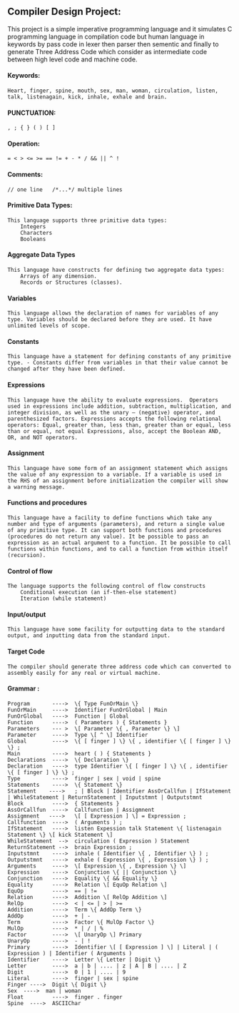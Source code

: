 ## Compiler Design Project: 
This project is a simple imperative programming language and it simulates C programming language in compilation code but human language in keywords by pass code in lexer then parser then sementic and finally to generate Three Address Code which consider as intermediate code between high level code and machine code.
#### Keywords:
    Heart, finger, spine, mouth, sex, man, woman, circulation, listen, talk, listenagain, kick, inhale, exhale and brain.
#### PUNCTUATION:
    , ; { } ( ) [ ] 

#### Operation: 
    = < > <= >= == != + - * / && || ^ !
#### Comments: 
    // one line   /*...*/ multiple lines
#### Primitive Data Types:
    This language supports three primitive data types: 
        Integers
        Characters
        Booleans
#### Aggregate Data Types 
    This language have constructs for defining two aggregate data types: 
        Arrays of any dimension.
        Records or Structures (classes).
#### Variables 
    This language allows the declaration of names for variables of any type. Variables should be declared before they are used. It have unlimited levels of scope.
#### Constants
    This language have a statement for defining constants of any primitive type. - Constants differ from variables in that their value cannot be changed after they have been defined.
#### Expressions
    This language have the ability to evaluate expressions.  Operators used in expressions include addition, subtraction, multiplication, and integer division, as well as the unary – (negative) operator, and parenthesized factors. Expressions accepts the following relational operators: Equal, greater than, less than, greater than or equal, less than or equal, not equal Expressions, also, accept the Boolean AND, OR, and NOT operators.
#### Assignment 
    This language have some form of an assignment statement which assigns the value of any expression to a variable. If a variable is used in the RHS of an assignment before initialization the compiler will show a warning message.  
#### Functions and procedures 
    This language have a facility to define functions which take any number and type of arguments (parameters), and return a single value of any primitive type. It can support both functions and procedures (procedures do not return any value). It be possible to pass an expression as an actual argument to a function. It be possible to call functions within functions, and to call a function from within itself (recursion). 
#### Control of flow 
    The language supports the following control of flow constructs 
        Conditional execution (an if-then-else statement)
        Iteration (while statement)
#### Input/output
    This language have some facility for outputting data to the standard output, and inputting data from the standard input.
#### Target Code
    The compiler should generate three address code which can converted to assembly easily for any real or virtual machine.
#### Grammar :
    Program       ---->  \{ Type FunOrMain \}
    FunOrMain     ---->  Identifier FunOrGlobal | Main
    FunOrGlobal   ---->  Function | Global
    Function      ---->  ( Parameters ) { Statements } 
    Parameters    --- >  \[ Parameter \{ , Parameter \} \] 
    Parameter     ---->  Type \[ ^ \] Identifier 
    Global        ---->  \{ [ finger ] \} \{ , identifier \{ [ finger ] \} \} ;
    Main          ---->  heart ( ) { Statements } 
    Declarations  ---->  \{ Declaration \}
    Declaration   ---->  type Identifier \{ [ finger ] \} \{ , identifier \{ [ finger ] \} \} ;
    Type          ---->  finger | sex | void | spine                                   
    Statements    ---->  \{ Statement \} 
    Statement    ---->   ; | Block | Identifier AssOrCallfun | IfStatement | WhileStatement | ReturnStatement | Inputstmnt | Outputstmnt
    Block         ---->  { Statements } 
    AssOrCallfun  ---->  Callfunction | Assigmnent
    Assigmnent   ---->   \[ [ Expression ] \] = Expression ; 
    Callfunction  ---->  ( Arguments ) ;
    IfStatement   ---->  listen Expession talk Statement \{ listenagain Statement \} \[ kick Statement \] 
    WhileStatement  -->  circulation ( Expression ) Statement
    ReturnStatement -->  brain Expression ; 
    Inputstmnt    ---->  inhale ( Identifier \{ , Identifier \} ) ;  
    Outputstmnt   ---->  exhale ( Expression \{ , Expression \} ) ;  
    Arguments     ---->  \[ Expression \{ , Expression \} \] 
    Expression    ---->  Conjunction \{ || Conjunction \} 
    Conjunction   ---->  Equality \{ && Equality \} 
    Equality      ---->  Relation \[ EquOp Relation \] 
    EquOp         ---->  == | != 
    Relation      ---->  Addition \[ RelOp Addition \] 
    RelOp         ---->  < | <= | > | >= 
    Addition      ---->  Term \{ AddOp Term \} 
    AddOp         ---->  + | - 
    Term          ---->  Factor \{ MulOp Factor \} 
    MulOp         ---->  * | / | % 
    Factor        ---->  \[ UnaryOp \] Primary 
    UnaryOp       ---->  - | ! 
    Primary       ---->  Identifier \[ [ Expression ] \] | Literal | ( Expression ) | Identifier ( Arguments )
    Identifier    ---->  Letter \{ Letter | Digit \} 
    Letter        ---->  a | b | .... | z | A | B | .... | Z 
    Digit         ---->  0 | 1 | .... | 9 
    Literal       ---->  finger | sex | spine
    Finger ---->  Digit \{ Digit \} 
    Sex  ---->  man | woman
    Float         ---->  finger . finger
    Spine  ---->  ASCIIChar
